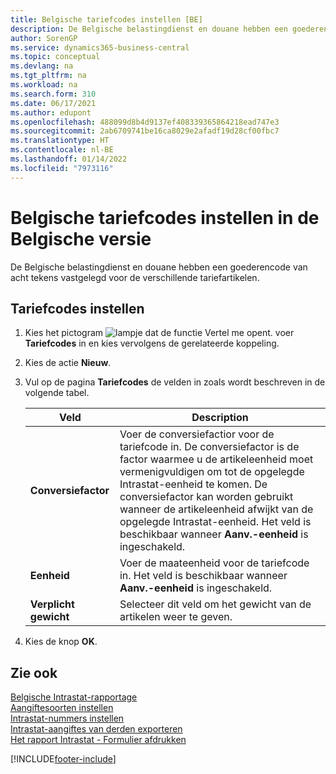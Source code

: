 ```yaml
---
title: Belgische tariefcodes instellen [BE]
description: De Belgische belastingdienst en douane hebben een goederencode van acht tekens vastgelegd voor de verschillende tariefartikelen.
author: SorenGP
ms.service: dynamics365-business-central
ms.topic: conceptual
ms.devlang: na
ms.tgt_pltfrm: na
ms.workload: na
ms.search.form: 310
ms.date: 06/17/2021
ms.author: edupont
ms.openlocfilehash: 488099d8b4d9137ef408339365864218ead747e3
ms.sourcegitcommit: 2ab6709741be16ca8029e2afadf19d28cf00fbc7
ms.translationtype: HT
ms.contentlocale: nl-BE
ms.lasthandoff: 01/14/2022
ms.locfileid: "7973116"
---
```

# <a name="set-up-belgian-tariff-numbers-in-the-belgian-version"></a>Belgische tariefcodes instellen in de Belgische versie

De Belgische belastingdienst en douane hebben een goederencode van acht tekens vastgelegd voor de verschillende tariefartikelen.  

## <a name="to-set-up-tariff-numbers"></a>Tariefcodes instellen

1. Kies het pictogram ![lampje dat de functie Vertel me opent.](../../media/ui-search/search_small.png "Vertel me wat u wilt doen") voer **Tariefcodes** in en kies vervolgens de gerelateerde koppeling.  
2. Kies de actie **Nieuw**.  
3. Vul op de pagina **Tariefcodes** de velden in zoals wordt beschreven in de volgende tabel.  

    |Veld|Description|  
    |---------------------------------|---------------------------------------|  
    |**Conversiefactor**|Voer de conversiefactior voor de tariefcode in. De conversiefactor is de factor waarmee u de artikeleenheid moet vermenigvuldigen om tot de opgelegde Intrastat-eenheid te komen. De conversiefactor kan worden gebruikt wanneer de artikeleenheid afwijkt van de opgelegde Intrastat-eenheid. Het veld is beschikbaar wanneer **Aanv.-eenheid** is ingeschakeld.|  
    |**Eenheid**|Voer de maateenheid voor de tariefcode in. Het veld is beschikbaar wanneer **Aanv.-eenheid** is ingeschakeld.|  
    |**Verplicht gewicht**|Selecteer dit veld om het gewicht van de artikelen weer te geven.|  

4. Kies de knop **OK**.  
  
## <a name="see-also"></a>Zie ook

 [Belgische Intrastat-rapportage](belgian-intrastat-reporting.md)   
 [Aangiftesoorten instellen](how-to-set-up-declaration-types.md)   
 [Intrastat-nummers instellen](how-to-set-up-intrastat-establishment-numbers.md)   
 [Intrastat-aangiftes van derden exporteren](how-to-export-intrastat-third-party-declararations.md)   
 [Het rapport Intrastat - Formulier afdrukken](how-to-print-the-intrastat-form-report.md)


[!INCLUDE[footer-include](../../includes/footer-banner.md)]
